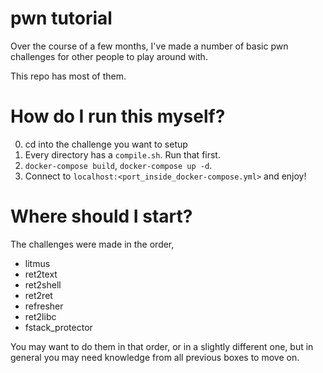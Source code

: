 # pwn tutorial

Over the course of a few months, I've made a number of basic pwn challenges for other people to play around with.

This repo has most of them.

# How do I run this myself?

0. cd into the challenge you want to setup
1. Every directory has a `compile.sh`. Run that first.
2. `docker-compose build`, `docker-compose up -d`.
3. Connect to `localhost:<port_inside_docker-compose.yml>` and enjoy!

# Where should I start?

The challenges were made in the order,

* litmus
* ret2text
* ret2shell
* ret2ret
* refresher
* ret2libc
* fstack_protector

You may want to do them in that order, or in a slightly different one, but in general you may need knowledge from all previous boxes to move on.
